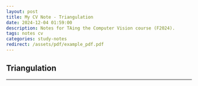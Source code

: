 ```yaml
---
layout: post
title: My CV Note - Triangulation
date: 2024-12-04 01:59:00
description: Notes for TAing the Computer Vision course (F2024).
tags: notes cv
categories: study-notes
redirect: /assets/pdf/example_pdf.pdf
---
```


## Triangulation

---
